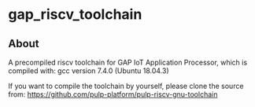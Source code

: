# gap_riscv_toolchain

## About
A precompiled riscv toolchain for GAP IoT Application Processor, which is compiled with:
gcc version 7.4.0 (Ubuntu 18.04.3)

If you want to compile the toolchain by yourself, please clone the source from:
https://github.com/pulp-platform/pulp-riscv-gnu-toolchain
